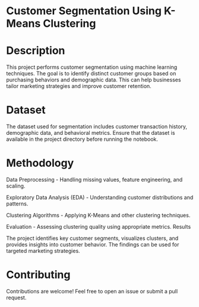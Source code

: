 # Customer Segmentation Using K-Means Clustering

# Description

This project performs customer segmentation using machine learning techniques. The goal is to identify distinct customer groups based on purchasing behaviors and demographic data. This can help businesses tailor marketing strategies and improve customer retention.
# Dataset
The dataset used for segmentation includes customer transaction history, demographic data, and behavioral metrics. Ensure that the dataset is available in the project directory before running the notebook.
# Methodology

Data Preprocessing - Handling missing values, feature engineering, and scaling.

Exploratory Data Analysis (EDA) - Understanding customer distributions and patterns.

Clustering Algorithms - Applying K-Means and other clustering techniques.

Evaluation - Assessing clustering quality using appropriate metrics.
Results

The project identifies key customer segments, visualizes clusters, and provides insights into customer behavior. The findings can be used for targeted marketing strategies.

# Contributing

Contributions are welcome! Feel free to open an issue or submit a pull request.
